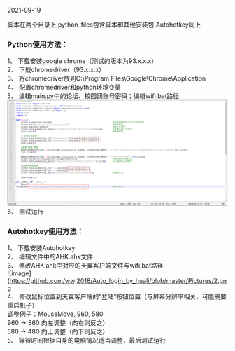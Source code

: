 2021-09-19

脚本在两个目录上
python_files包含脚本和其他安装包
Autohotkey同上

### Python使用方法：  
1、	下载安装google chrome（测试的版本为93.x.x.x）  
2、	下载chromedriver（93.x.x.x）  
3、	将chromedriver放到C:\Program Files\Google\Chrome\Application  
4、	配置chromedriver和python环境变量  
5、	编辑main.py中的论坛、校园网账号密码；编辑wifi.bat路径  
![image](https://github.com/wwj2018/Auto_login_by_huali/blob/master/Pictures/1.png)  
6、	测试运行  


### Autohotkey使用方法：  
1、	下载安装Autohotkey  
2、	编辑文件中的AHK.ahk文件  
3、	修改AHK.ahk中对应的天翼客户端文件与wifi.bat路径  
![image](https://github.com/wwj2018/Auto_login_by_huali/blob/master/Pictures/2.png   
4、	修改鼠标位置到天翼客户端的“登陆”按钮位置（与屏幕分辨率相关，可能需要重启机子）  
调整例子：MouseMove, 960, 580  
960 → 860 向左调整（向右则反之）  
580 → 480 向上调整（向下则反之）  
5、	等待时间根据自身的电脑情况适当调整，最后测试运行  
